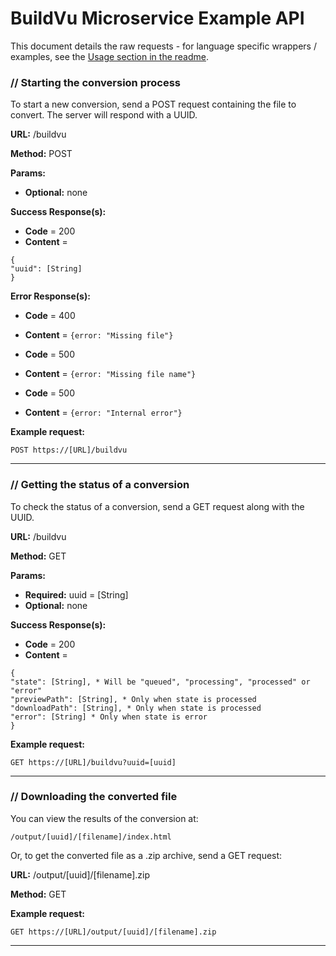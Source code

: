 # BuildVu Microservice Example API #

This document details the raw requests - for language specific wrappers / examples, see the [Usage section in the readme](README.md).

### // Starting the conversion process ###

To start a new conversion, send a POST request containing the file to convert. The server will respond with a UUID. 

**URL:** /buildvu

**Method:** POST

**Params:**
* **Optional:** none

**Success Response(s):**
* **Code** = 200
* **Content** = 

```
{
"uuid": [String]
} 
```

**Error Response(s):**
* **Code** = 400
* **Content** = ```{error: "Missing file"}```


* **Code** = 500
* **Content** = ```{error: "Missing file name"}```


* **Code** = 500
* **Content** = ```{error: "Internal error"}```

**Example request:**

```POST https://[URL]/buildvu```

___


### // Getting the status of a conversion ###

To check the status of a conversion, send a GET request along with the UUID.

**URL:** /buildvu

**Method:** GET

**Params:**
* **Required:** uuid = [String]
* **Optional:** none

**Success Response(s):**
* **Code** = 200
* **Content** = 

```
{
"state": [String], * Will be "queued", "processing", "processed" or "error"
"previewPath": [String], * Only when state is processed
"downloadPath": [String], * Only when state is processed
"error": [String] * Only when state is error
}
```

**Example request:**

```GET https://[URL]/buildvu?uuid=[uuid]```

___


### // Downloading the converted file ###

You can view the results of the conversion at:

```/output/[uuid]/[filename]/index.html```

Or, to get the converted file as a .zip archive, send a GET request:

**URL:** /output/[uuid]/[filename].zip

**Method:** GET

**Example request:**

```GET https://[URL]/output/[uuid]/[filename].zip```

___
